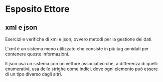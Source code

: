 # Esposito Ettore
## xml e json
Esercizi e verifiche di xml e json, ovvero metodi per la gestione dei dati.

L'xml è un sistema meno utilizzato che consiste in più tag annidati per contenere queste
informazioni.

Il json usa un sistema con un vettore associativo che, a differenza di quelli enumerativi,
usa delle strighe come indici, dove ogni elemento può essere di un tipo diverso dagli altri.